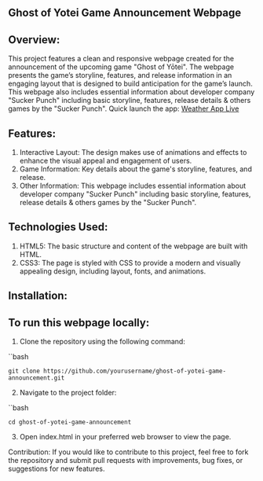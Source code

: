 ## Ghost of Yotei Game Announcement Webpage

## Overview:
This project features a clean and responsive webpage created for the announcement of the upcoming game "Ghost of Yōtei". The webpage presents the game’s storyline, features, and release information in an engaging layout that is designed to build anticipation for the game’s launch.
This webpage also includes essential information about developer company "Sucker Punch" including basic storyline, features, release details & others games by the "Sucker Punch".
Quick launch the app: [Weather App Live](https://ghost-of-yotei-announcement-template.netlify.app/)

## Features:
1. Interactive Layout: The design makes use of animations and effects to enhance the visual appeal and engagement of users.
2. Game Information: Key details about the game's storyline, features, and release.
3. Other Information: This webpage includes essential information about developer company "Sucker Punch" including basic storyline, features, release details & others games by the "Sucker Punch".

## Technologies Used:
1. HTML5: The basic structure and content of the webpage are built with HTML.
2. CSS3: The page is styled with CSS to provide a modern and visually appealing design, including layout, fonts, and animations.

## Installation:
## To run this webpage locally:
1. Clone the repository using the following command:

  ``bash

    git clone https://github.com/yourusername/ghost-of-yotei-game-announcement.git

2. Navigate to the project folder:

  ``bash

    cd ghost-of-yotei-game-announcement

3. Open index.html in your preferred web browser to view the page.

Contribution: 
If you would like to contribute to this project, feel free to fork the repository and submit pull requests with improvements, bug fixes, or suggestions for new features.
